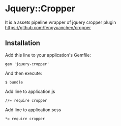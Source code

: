 # Jquery::Cropper

It is a assets pipeline wrapper of jquery cropper plugin https://github.com/fengyuanchen/cropper

## Installation

Add this line to your application's Gemfile:

    gem 'jquery-cropper'

And then execute:

    $ bundle

Add line to application.js

    //= require cropper

Add line to application.scss

    *= require cropper
